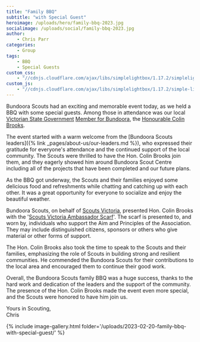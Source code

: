 ```yaml
---
title: "Family BBQ"
subtitle: "with Special Guest"
heroimage: /uploads/hero/family-bbq-2023.jpg
socialimage: /uploads/social/family-bbq-2023.jpg
author:
    - Chris Parr
categories:
    - Group
tags:
    - BBQ
    - Special Guests
custom_css:
    - "//cdnjs.cloudflare.com/ajax/libs/simplelightbox/1.17.2/simplelightbox.min.css"
custom_js:
    - "//cdnjs.cloudflare.com/ajax/libs/simplelightbox/1.17.2/simple-lightbox.min.js"
---
```


Bundoora Scouts had an exciting and memorable event today, as we held a BBQ with some special guests. Among those in attendance was our local [Victorian State Government](https://www.vic.gov.au/) [Member for Bundoora](https://new.parliament.vic.gov.au/members/colin-brooks/), the [Honourable Colin Brooks](https://www.colinbrooks.com.au/).

The event started with a warm welcome from the [Bundoora Scouts leaders]({% link _pages/about-us/our-leaders.md %}), who expressed their gratitude for everyone's attendance and the continued support of the local community. The Scouts were thrilled to have the Hon. Colin Brooks join them, and they eagerly showed him around Bundoora Scout Centre including all of the projects that have been completed and our future plans.

As the BBQ got underway, the Scouts and their families enjoyed some delicious food and refreshments while chatting and catching up with each other. It was a great opportunity for everyone to socialize and enjoy the beautiful weather.

Bundoora Scouts, on behalf of [Scouts Victoria](https://scoutsvictoria.com.au/), presented Hon. Colin Brooks with the '[Scouts Victoria Ambassador Scarf](https://scoutsvictoria.com.au/media/6435/policy-adult-membership-nov2021.pdf)'. The scarf is presented to, and worn by, individuals who support the Aim and Principles of the Association. They may include distinguished citizens, sponsors or others who give material or other forms of support.

The Hon. Colin Brooks also took the time to speak to the Scouts and their families, emphasizing the role of Scouts in building strong and resilient communities. He commended the Bundoora Scouts for their contributions to the local area and encouraged them to continue their good work.

Overall, the Bundoora Scouts family BBQ was a huge success, thanks to the hard work and dedication of the leaders and the support of the community. The presence of the Hon. Colin Brooks made the event even more special, and the Scouts were honored to have him join us.

Yours in Scouting,  
Chris

{% include image-gallery.html folder='/uploads/2023-02-20-family-bbq-with-special-guest/' %}
